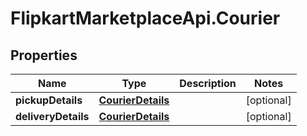 # FlipkartMarketplaceApi.Courier

## Properties
Name | Type | Description | Notes
------------ | ------------- | ------------- | -------------
**pickupDetails** | [**CourierDetails**](CourierDetails.md) |  | [optional] 
**deliveryDetails** | [**CourierDetails**](CourierDetails.md) |  | [optional] 
